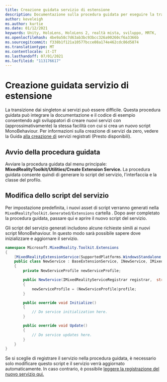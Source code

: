 ```yaml
---
title: Creazione guidata servizio di estensione
description: Documentazione sulla procedura guidata per eseguire la transizione dai singleton ai servizi MRTK
author: keveleigh
ms.author: kurtie
ms.date: 01/12/2021
keywords: Unity, HoloLens, HoloLens 2, realtà mista, sviluppo, MRTK,
ms.openlocfilehash: 4be9a58c7d63ab3bc93bcc326a90260cf6a3366b
ms.sourcegitcommit: f338b1f121a10577bcce08a174e462cdc86d5874
ms.translationtype: MT
ms.contentlocale: it-IT
ms.lasthandoff: 07/01/2021
ms.locfileid: "113176617"
---
```

# <a name="extension-service-creation-wizard"></a>Creazione guidata servizio di estensione

La transizione dai singleton ai servizi può essere difficile. Questa procedura guidata può integrare la documentazione e il codice di esempio consentendo agli sviluppatori di creare nuovi servizi con (approssimativamente) la stessa facilità con cui si crea un nuovo script MonoBehaviour. Per informazioni sulla creazione di servizi da zero, vedere la Guida [alla creazione di](../../configuration/mixed-reality-configuration-guide.md) servizi registrati (Presto disponibili).

## <a name="launching-the-wizard"></a>Avvio della procedura guidata

Avviare la procedura guidata dal menu principale: **MixedRealityToolkit/Utilities/Create Extension Service.** La procedura guidata consente quindi di generare lo script del servizio, l'interfaccia e la classe del profilo.

## <a name="editing-your-service-script"></a>Modifica dello script del servizio

Per impostazione predefinita, i nuovi asset di script verranno generati nella `MixedRealityToolkit.Generated/Extensions` cartella . Dopo aver completato la procedura guidata, passare qui e aprire il nuovo script del servizio.

Gli script del servizio generati includono alcune richieste simili ai nuovi script MonoBehaviour. In questo modo sarà possibile sapere dove inizializzare e aggiornare il servizio.

```csharp
namespace Microsoft.MixedReality.Toolkit.Extensions
{
    [MixedRealityExtensionService(SupportedPlatforms.WindowsStandalone|SupportedPlatforms.MacStandalone|SupportedPlatforms.LinuxStandalone|SupportedPlatforms.WindowsUniversal)]
    public class NewService : BaseExtensionService, INewService, IMixedRealityExtensionService
    {
        private NewServiceProfile newServiceProfile;

        public NewService(IMixedRealityServiceRegistrar registrar,  string name,  uint priority,  BaseMixedRealityProfile profile) : base(registrar, name, priority, profile) 
        {
            newServiceProfile = (NewServiceProfile)profile;
        }

        public override void Initialize()
        {
            // Do service initialization here.
        }

        public override void Update()
        {
            // Do service updates here.
        }
    }
}
```

Se si sceglie di registrare il servizio nella procedura guidata, è necessario solo modificare questo script e il servizio verrà aggiornato automaticamente. In caso contrario, è possibile [leggere la registrazione del nuovo servizio qui.](../../configuration/mixed-reality-configuration-guide.md)
